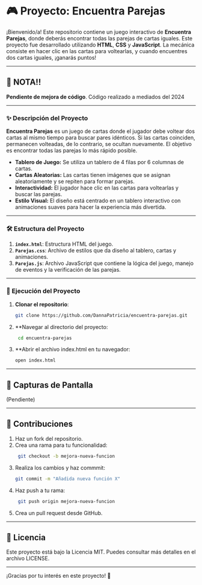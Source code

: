 # 🎮 Proyecto: Encuentra Parejas

¡Bienvenido/a! Este repositorio contiene un juego interactivo de **Encuentra Parejas**, donde deberás encontrar todas las parejas de cartas iguales. Este proyecto fue desarrollado utilizando **HTML**, **CSS** y **JavaScript**. La mecánica consiste en hacer clic en las cartas para voltearlas, y cuando encuentres dos cartas iguales, ¡ganarás puntos!

---

## 📝 NOTA!!

**Pendiente de mejora de código**. Código realizado a mediados del 2024

---

### ✨ Descripción del Proyecto

**Encuentra Parejas** es un juego de cartas donde el jugador debe voltear dos cartas al mismo tiempo para buscar pares idénticos. Si las cartas coinciden, permanecen volteadas, de lo contrario, se ocultan nuevamente. El objetivo es encontrar todas las parejas lo más rápido posible.

- **Tablero de Juego:** Se utiliza un tablero de 4 filas por 6 columnas de cartas.
- **Cartas Aleatorias:** Las cartas tienen imágenes que se asignan aleatoriamente y se repiten para formar parejas.
- **Interactividad:** El jugador hace clic en las cartas para voltearlas y buscar las parejas.
- **Estilo Visual:** El diseño está centrado en un tablero interactivo con animaciones suaves para hacer la experiencia más divertida.

---

### 🛠️ Estructura del Proyecto

1. **`index.html`**: Estructura HTML del juego.
2. **`Parejas.css`**: Archivo de estilos que da diseño al tablero, cartas y animaciones.
3. **`Parejas.js`**: Archivo JavaScript que contiene la lógica del juego, manejo de eventos y la verificación de las parejas.

---

### 🚀 Ejecución del Proyecto

1. **Clonar el repositorio**:
   ```bash
   git clone https://github.com/DannaPatricia/encuentra-parejas.git
2. **Navegar al directorio del proyecto:
   ```bash
    cd encuentra-parejas
3. **Abrir el archivo index.html en tu navegador:
    ```bash
    open index.html

---

## 🎨 Capturas de Pantalla

(Pendiente)

---

## 🤝 Contribuciones

1. Haz un fork del repositorio.
2. Crea una rama para tu funcionalidad:
   ```bash
    git checkout -b mejora-nueva-funcion
3. Realiza los cambios y haz commmit:
   ```bash
   git commit -m "Añadida nueva función X"
4. Haz push a tu rama:
   ```bash
    git push origin mejora-nueva-funcion
5. Crea un pull request desde GitHub.

---

## 📜 Licencia
Este proyecto está bajo la Licencia MIT. Puedes consultar más detalles en el archivo LICENSE.

---

¡Gracias por tu interés en este proyecto! 🚀


   
   
